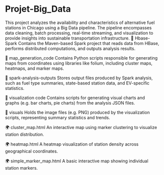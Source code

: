 # Projet-Big_Data
This project analyzes the availability and characteristics of alternative fuel stations in Chicago using a Big Data pipeline. The pipeline encompasses data cleaning, batch processing, real-time streaming, and visualization to provide insights into sustainable transportation infrastructure.
📁 Hbase-Spark
Contains the Maven-based Spark project that reads data from HBase, performs distributed computations, and outputs analysis results.

📁 map_generation_code
Contains Python scripts responsible for generating maps from coordinates using libraries like folium, including cluster maps, heatmaps, and marker maps.

📁 spark-analysis-outputs
Stores output files  produced by Spark analysis, such as fuel type summaries, state-based station data, and EV-specific statistics.

📁 visualization code
Contains scripts for generating visual charts and graphs (e.g. bar charts, pie charts) from the analysis JSON files.

📁 visuals
Holds the image files (e.g. PNG) produced by the visualization scripts, representing summary statistics and trends.

🌍 cluster_map.html
An interactive map using marker clustering to visualize station distribution.

🌍 heatmap.html
A heatmap visualization of station density across geographical coordinates.

🌍 simple_marker_map.html
A basic interactive map showing individual station markers.